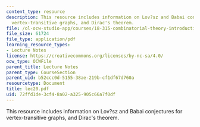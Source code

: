 ```yaml
---
content_type: resource
description: This resource includes information on Lov?sz and Babai conjectures for
  vertex-transitive graphs, and Dirac's theorem.
file: /ol-ocw-studio-app/courses/18-315-combinatorial-theory-introduction-to-graph-theory-extremal-and-enumerative-combinatorics-spring-2005/72ffd1de3cf48a02a325905c66a7f0df_lec20.pdf
file_size: 61724
file_type: application/pdf
learning_resource_types:
- Lecture Notes
license: https://creativecommons.org/licenses/by-nc-sa/4.0/
ocw_type: OCWFile
parent_title: Lecture Notes
parent_type: CourseSection
parent_uid: b52ccc0d-5155-38ae-219b-cf1df67d760a
resourcetype: Document
title: lec20.pdf
uid: 72ffd1de-3cf4-8a02-a325-905c66a7f0df
---
```

This resource includes information on Lov?sz and Babai conjectures for vertex-transitive graphs, and Dirac's theorem.